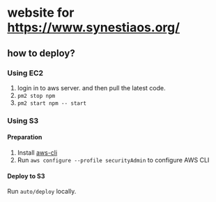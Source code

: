 # website for https://www.synestiaos.org/
## how to deploy?

### Using EC2
1. login in to aws server. and then pull the latest code.
2. `pm2 stop npm`
3. `pm2 start npm -- start`

### Using S3

#### Preparation

1. Install [aws-cli](https://docs.aws.amazon.com/cli/latest/userguide/install-cliv2-mac.html)
2. Run `aws configure --profile securityAdmin` to configure AWS CLI

#### Deploy to S3

Run `auto/deploy` locally.

